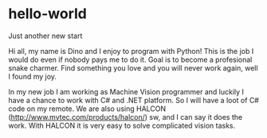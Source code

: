 # hello-world
Just another new start

Hi all, my name is Dino and I enjoy to program with Python! This is the job I would do even if nobody pays me to do it.
Goal is to become a profesional snake charmer. Find something you love and you will never work again, well I found my joy.

In my new job I am working as Machine Vision programmer and luckily I have a chance to work with C# and .NET platform.
So I will have a loot of C# code on my remote. We are also using HALCON (http://www.mvtec.com/products/halcon/) sw, and I can say it does the work. With HALCON it is very easy to solve complicated vision tasks.
